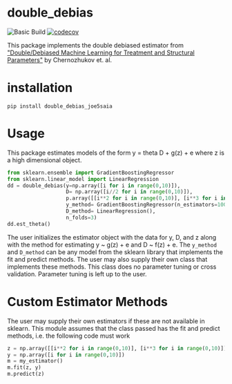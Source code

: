 # double_debias
![Basic Build](https://github.com/joe5saia/double_debias/workflows/Double_Debias/badge.svg)
[![codecov](https://codecov.io/gh/joe5saia/double_debias/branch/main/graph/badge.svg?token=3XSCOC1ME7)](https://codecov.io/gh/joe5saia/double_debias)


This package implements the double debiased estimator from ["Double/Debiased Machine Learning for Treatment and Structural Parameters"](https://economics.mit.edu/files/12538)
by Chernozhukov et. al.

# installation
`pip install double_debias_joe5saia`

# Usage
This package estimates models of the form y = theta D + g(z) + e where z is a high dimensional object.

```python
from sklearn.ensemble import GradientBoostingRegressor
from sklearn.linear_model import LinearRegression
dd = double_debias(y=np.array([i for i in range(0,10)]),
                   D= np.array([i//2 for i in range(0,10)]),
                   p.array([[i**2 for i in range(0,10)], [i**3 for i in range(0,10)]]).transpose(),
                   y_method= GradientBoostingRegressor(n_estimators=1000),
                   D_method= LinearRegression(),
                   n_folds=3)
dd.est_theta()
```

The user initializes the estimator object with the data for y, D, and z along with the method for estimating y ~ g(z) + e and D ~ f(z) + e.
The `y_method` and `D_method` can be any model from the sklearn library that implements the fit and predict methods. The user may also supply their
own class that implements these methods. This class does no parameter tuning or cross validation. Parameter tuning is left up to the user.


# Custom Estimator Methods
The user may supply their own estimators if these are not available in sklearn. This module assumes that the class passed has the fit and predict methods, i.e. the following
code must work
```python
z = np.array([[i**2 for i in range(0,10)], [i**3 for i in range(0,10)]]).transpose()
y = np.array([i for i in range(0,10)])
m = my_estimator()
m.fit(z, y)
m.predict(z)
```
